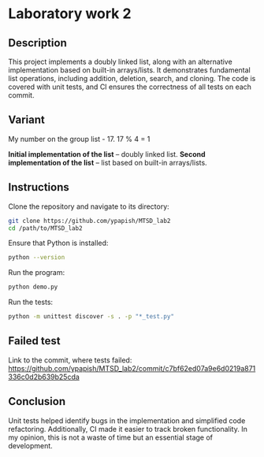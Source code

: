 # Laboratory work 2 

## Description

This project implements a doubly linked list, along with an alternative implementation based on built-in arrays/lists. It demonstrates fundamental list operations, including addition, deletion, search, and cloning. The code is covered with unit tests, and CI ensures the correctness of all tests on each commit.

## Variant

My number on the group list - 17.
17 % 4 = 1

**Initial implementation of the list** – doubly linked list.
**Second implementation of the list** – list based on built-in arrays/lists.

## Instructions

Clone the repository and navigate to its directory:

```sh
git clone https://github.com/ypapish/MTSD_lab2
cd /path/to/MTSD_lab2
```

Ensure that Python is installed:

```sh
python --version
```

Run the program:

```sh
python demo.py
```

Run the tests:

```sh
python -m unittest discover -s . -p "*_test.py"
```

## Failed test

Link to the commit, where tests failed: https://github.com/ypapish/MTSD_lab2/commit/c7bf62ed07a9e6d0219a871336c0d2b639b25cda

## Conclusion

Unit tests helped identify bugs in the implementation and simplified code refactoring. Additionally, CI made it easier to track broken functionality. In my opinion, this is not a waste of time but an essential stage of development.
